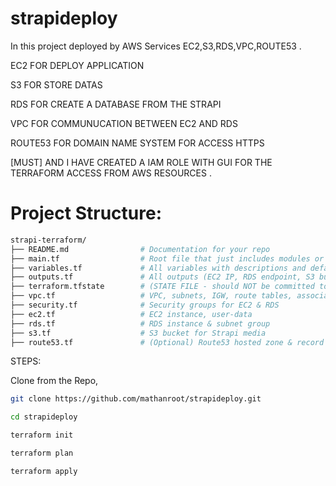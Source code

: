 # strapideploy

In this project deployed by AWS Services EC2,S3,RDS,VPC,ROUTE53 .

EC2 FOR DEPLOY APPLICATION

S3 FOR STORE DATAS

RDS FOR CREATE A DATABASE FROM THE STRAPI

VPC FOR COMMUNUCATION BETWEEN EC2 AND RDS

ROUTE53 FOR DOMAIN NAME SYSTEM FOR ACCESS HTTPS

[MUST] AND I HAVE CREATED A IAM ROLE WITH GUI FOR THE TERRAFORM ACCESS FROM AWS RESOURCES .

# Project Structure:

```bash
strapi-terraform/
├── README.md                # Documentation for your repo
├── main.tf                  # Root file that just includes modules or loads other .tf files
├── variables.tf             # All variables with descriptions and defaults
├── outputs.tf               # All outputs (EC2 IP, RDS endpoint, S3 bucket name, etc.)
├── terraform.tfstate        # (STATE FILE - should NOT be committed to GitHub!)
├── vpc.tf                   # VPC, subnets, IGW, route tables, associations
├── security.tf              # Security groups for EC2 & RDS
├── ec2.tf                   # EC2 instance, user-data
├── rds.tf                   # RDS instance & subnet group
├── s3.tf                    # S3 bucket for Strapi media
├── route53.tf               # (Optional) Route53 hosted zone & record
```



  






STEPS:

Clone from the Repo,
```bash
git clone https://github.com/mathanroot/strapideploy.git

cd strapideploy
```

```bash
terraform init

terraform plan

terraform apply
```
